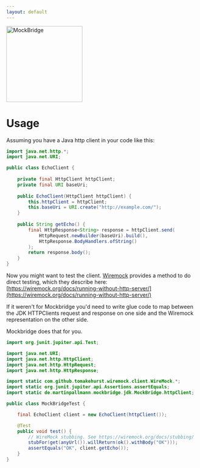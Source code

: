 ```yaml
---
layout: default
---
```


<img src="https://martinpallmann.de/mockbridge/gfx/logo.svg" alt="MockBridge" style="width: 200px;">

# Usage

Assuming you have a Java http client in your code like this:

```java
import java.net.http.*;
import java.net.URI;

public class EchoClient {
    
    private final HttpClient httpClient;
    private final URI baseUri;
    
    public EchoClient(HttpClient httpClient) {
        this.httpClient = httpClient;
        this.baseUri = URI.create("http://example.com/");
    }
    
    public String getEcho() {
        final HttpResponse<String> response = httpClient.send(
            HttpRequest.newBuilder(baseUri).build(),
            HttpResponse.BodyHandlers.ofString()
        );
        return response.body();
    }
}
```

Now you might want to test the client.
[Wiremock](https://wiremock.org) provides a method to do direct testing, which they describe here:
[https://wiremock.org/docs/running-without-http-server/](https://wiremock.org/docs/running-without-http-server/)

If it weren't for Mockbridge you'd need to write glue code
to map between the JDK HTTPClients request and response on one side
and the Wiremock representation on the other side.

Mockbridge does that for you.

```java
import org.junit.jupiter.api.Test;

import java.net.URI;
import java.net.http.HttpClient;
import java.net.http.HttpRequest;
import java.net.http.HttpResponse;

import static com.github.tomakehurst.wiremock.client.WireMock.*;
import static org.junit.jupiter.api.Assertions.assertEquals;
import static de.martinpallmann.mockbridge.jdk.MockBridge.httpClient;

public class MockBridgeTest {

    final EchoClient client = new EchoClient(httpClient());

    @Test
    public void test() {
        // WireMock stubbing. See https://wiremock.org/docs/stubbing/
        stubFor(get(anyUrl()).willReturn(ok().withBody("OK")));
        assertEquals("OK", client.getEcho());
    }
}
```
